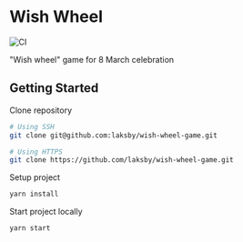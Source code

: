 # Wish Wheel

![CI](https://github.com/laksby/wish-wheel-game/workflows/CI/badge.svg)

"Wish wheel" game for 8 March celebration

## Getting Started

Clone repository

```bash
# Using SSH
git clone git@github.com:laksby/wish-wheel-game.git

# Using HTTPS
git clone https://github.com/laksby/wish-wheel-game.git
```

Setup project

```bash
yarn install
```

Start project locally

```bash
yarn start
```
